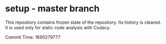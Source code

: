 # setup - master branch

This repository contains frozen state of the repository.
Its history is cleared. It is used only for static code
analysis with Codacy.

Commit Time: 1690279777